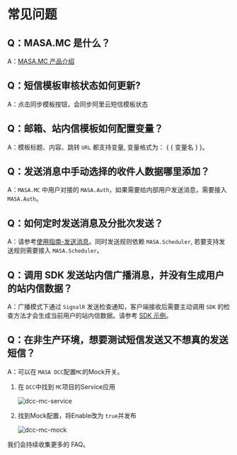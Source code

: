 # 常见问题

## Q：MASA.MC 是什么？

A：[MASA.MC 产品介绍](stack/mc/introduce)

## Q：短信模板审核状态如何更新?

A：点击同步模板按钮，会同步阿里云短信模板状态

## Q：邮箱、站内信模板如何配置变量？

A：模板标题、内容、跳转 `URL` 都支持变量, 变量格式为： \{ \{ 变量名 \} \}。

## Q：发送消息中手动选择的收件人数据哪里添加？

A：`MASA.MC` 中用户对接的 `MASA.Auth`，如果需要给内部用户发送消息，需要接入 `MASA.Auth`。

## Q：如何定时发送消息及分批次发送？

A：请参考[使用指南-发送消息](stack/mc/use-guide/send-message)。同时发送规则依赖 `MASA.Scheduler`, 若要支持发送规则需要接入 `MASA.Scheduler`。

## Q：调用 SDK 发送站内信广播消息，并没有生成用户的站内信数据？

A：广播模式下通过 `SignalR` 发送检查通知，客户端接收后需要主动调用 `SDK` 的检查方法才会生成当前用户的站内信数据。请参考 [SDK 示例](stack/mc/sdk-instance)。

## Q：在非生产环境，想要测试短信发送又不想真的发送短信？

A：可以在 `MASA DCC`配置`MC`的Mock开关。

1. 在 `DCC`中找到 `MC`项目的Service应用

   ![dcc-mc-service](https://cdn.masastack.com/stack/doc/mc/dcc-mc-service.png)

2. 找到Mock配置，将Enable改为 `true`并发布

   ![dcc-mc-mock](https://cdn.masastack.com/stack/doc/mc/dcc-mc-mock.png)

我们会持续收集更多的 FAQ。
